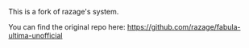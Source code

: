 This is a fork of razage's system.

You can find the original repo here: https://github.com/razage/fabula-ultima-unofficial